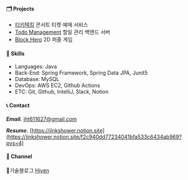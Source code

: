 #### 🗂️ Projects 
- [티키텍킹](https://github.com/lay-down-coding/tickitecking) 콘서트 티켓 예매 서비스
- [Todo Management](https://github.com/jinkshower/Todo-management) 할일 관리 백엔드 서버
- [Block Hero](https://github.com/jinkshower/BlockHero) 2D 퍼즐 게임

#### 🔨 Skills
- Languages: Java  
- Back-End: Spring Framework, Spring Data JPA, Junit5  
- Database: MySQL  
- DevOps: AWS EC2, Github Actions  
- ETC: Git, Github, IntelliJ, Slack, Notion  


#### 📞 Contact
***Email.*** [iht611627@gmail.com](iht611627@gmail.com) &nbsp;

***Resume.*** [https://jinkshower.notion.site](https://jinkshower.notion.site/f2c940dd77234041bfa533c6434ab969?pvs=4)


#### 📮 Channel
기술블로그 [Hiyen](https://jinkshower.github.io/)
